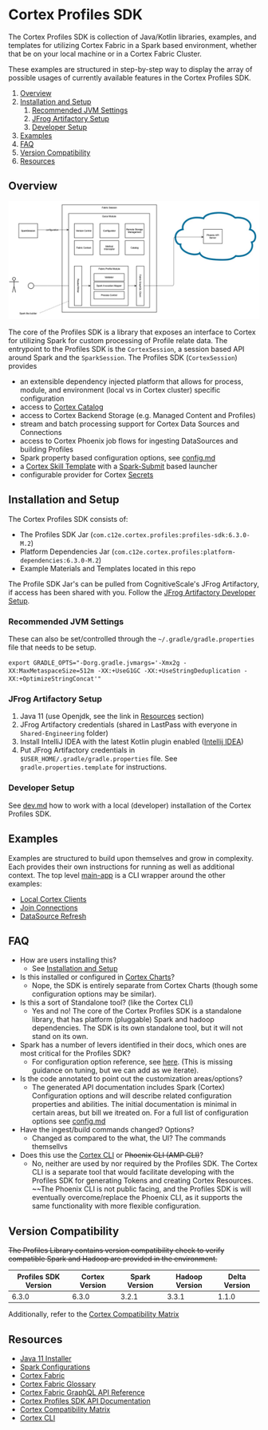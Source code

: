 # Cortex Profiles SDK

The Cortex Profiles SDK is collection of Java/Kotlin libraries, examples, and templates for utilizing Cortex Fabric in a Spark
based environment, whether that be on your local machine or in a Cortex Fabric Cluster.

These examples are structured in step-by-step way to display the array of possible usages of currently available features in the Cortex Profiles SDK.


1. [Overview](#overview)
2. [Installation and Setup](#installation-and-setup)
    1. [Recommended JVM Settings](#recommended-jvm-settings)
    2. [JFrog Artifactory Setup](#jfrog-artifactory-setup)
    3. [Developer Setup](#developer-setup)
3. [Examples](#examples)
4. [FAQ](#faq)
5. [Version Compatibility](#version-compatibility)
6. [Resources](#resources)

## Overview

<!-- TODO: Need to create an alternative image to better display the image. Want to replace  Fabric -> Cortex and outer "Fabric Session" w/ "Cortex Profiles SDK" -->
![Cortex Profiles SDK Overview](./docs/profiles-sdk-overview.jpeg)

The core of the Profiles SDK is a library that exposes an interface to Cortex for utilizing Spark for custom processing
of Profile relate data. The entrypoint to the Profiles SDK is the `CortexSession`, a session based API around Spark and the `SparkSession`.
The Profiles SDK (`CortexSession`) provides
- an extensible dependency injected platform that allows for process, module, and environment (local vs in Cortex cluster) specific configuration
- access to [Cortex Catalog](./docs/catalog.md)
- access to Cortex Backend Storage (e.g. Managed Content and Profiles)
- stream and batch processing support for Cortex Data Sources and Connections <!-- and Profiles? -->
- access to Cortex Phoenix job flows for ingesting DataSources and building Profiles
- Spark property based configuration options, see [config.md](./docs/config.md)
- a [Cortex Skill Template](./templates) with a [Spark-Submit](TODO) based launcher
- configurable provider for Cortex [Secrets](./docs/secrets.md)
<!-- - a [Version Compatibility](#version-compatibility) check with platform dependencies -->

## Installation and Setup

The Cortex Profiles SDK consists of:
* The Profiles SDK Jar (`com.c12e.cortex.profiles:profiles-sdk:6.3.0-M.2`)
* Platform Dependencies Jar (`com.c12e.cortex.profiles:platform-dependencies:6.3.0-M.2`)
* Example Materials and Templates located in this repo

The Profile SDK Jar's can be pulled from CognitiveScale's JFrog Artifactory, if access has been shared with
you. Follow the [JFrog Artifactory Developer Setup](./docs/dev.md#jfrog-artifactory-setup).

<!-- TODO(LA): Users can pull a docker image which contains the JAR and compatible Spark and Hadoop dependencies. Instructions on
using and extracting the JAR from the docker image can be found [here](TODO). -->

### Recommended JVM Settings

These can also be set/controlled through the `~/.gradle/gradle.properties` file that needs to be setup.
```
export GRADLE_OPTS="-Dorg.gradle.jvmargs='-Xmx2g -XX:MaxMetaspaceSize=512m -XX:+UseG1GC -XX:+UseStringDeduplication -XX:+OptimizeStringConcat'"
```

### JFrog Artifactory Setup

1. Java 11 (use Openjdk, see the link in [Resources](#resources) section)
1. JFrog Artifactory credentials (shared in LastPass with everyone in `Shared-Engineering` folder)
1. Install IntelliJ IDEA with the latest Kotlin plugin enabled ([Intellij IDEA](https://www.jetbrains.com/idea/))
1. Put JFrog Artifactory credentials in `$USER_HOME/.gradle/gradle.properties` file. See `gradle.properties.template` for instructions.

### Developer Setup

See [dev.md](./docs/dev.md#local-developer-setup) how to work with a local (developer) installation of the Cortex Profiles SDK.

## Examples

Examples are structured to build upon themselves and grow in complexity. Each provides their own instructions for
running as well as additional context. The top level [main-app](./main-app/README.md) is a CLI wrapper around the other
examples:

* [Local Cortex Clients](./local-clients/README.md)
* [Join Connections](./join-connections)
* [DataSource Refresh](./datasource-refresh)

<!-- TODO(LA):
* Fix missing classpath for CustomSecretsClient when running in a docker container (need to include all values in a jar)
* Add instructions to join-connections example for running locally against dci-dev.
* Document the Template for wrapping the application as a skill
* Port DataSource/Connection streaming examples to their own module
* Port Build Profiles (jobs) as their own module
-->

## FAQ
* How are users installing this? 
  - See [Installation and Setup](#installation-and-setup)
* Is this installed or configured in [Cortex Charts](https://github.com/CognitiveScale/cortex-charts)?
  - Nope, the SDK is entirely separate from Cortex Charts (though some configuration options may be similar).
* Is this a sort of Standalone tool? (like the Cortex CLI)
  - Yes and no! The core of the Cortex Profiles SDK is a standalone library, that has platform (pluggable) Spark and hadoop dependencies. The SDK is its own standalone tool, but it will not stand on its own.
* Spark has a number of levers identified in their docs, which ones are most critical for the Profiles SDK?
  - For configuration option reference, see [here](docs/config.md). (This is missing guidance on tuning, but we can add as we iterate).
* Is the code annotated to point out the customization areas/options? 
  - The generated API documentation includes Spark (Cortex) Configuration options and will describe related
    configuration properties and abilities. The initial documentation is minimal in certain areas, but bill we itreated on.
    For a full list of configuration options see [config.md](docs/config.md)
* Have the ingest/build commands changed? Options?
  - Changed as compared to the what, the UI? The commands themsellvs
* Does this use the [Cortex CLI](https://www.npmjs.com/package/cortex-cli) or ~~Phoenix CLI (AMP CLI)~~?
    - No, neither are used by nor required by the Profiles SDK. The Cortex CLI is a separate tool that would facilitate
      developing with the Profiles SDK for generating Tokens and creating Cortex Resources. ~~The Phoenix CLI is not
      public facing, and the Profiles SDK is will eventually overcome/replace the Phoenix CLI, as it supports the same
      functionality with more flexible configuration.

## Version Compatibility

<!-- TODO: Crossed out because this check shouldn't happen automatically? -->
~~The Profiles Library contains version compatibility check to verify compatible Spark and Hadoop are provided in the environment.~~

| Profiles SDK Version | Cortex Version | Spark Version | Hadoop Version | Delta Version |
|----------------------|----------------|---------------|----------------|---------------|
| 6.3.0                | 6.3.0          | 3.2.1         | 3.3.1          | 1.1.0         |

Additionally, refer to the [Cortex Compatibility Matrix](https://cognitivescale.github.io/cortex-fabric/docs/getting-started/compatibility-matrix)

## Resources
* [Java 11 Installer](https://adoptopenjdk.net/archive.html?variant=openjdk11&jvmVariant=hotspot)
* [Spark Configurations](https://spark.apache.org/docs/latest/index.html)
* [Cortex Fabric](https://cognitivescale.github.io/cortex-fabric/)
* [Cortex Fabric Glossary](https://cognitivescale.github.io/cortex-fabric/docs/reference-guides/glossary)
* [Cortex Fabric GraphQL API Reference](https://cognitivescale.github.io/cortex-fabric/graphql-6.2.2/index.html)
* [Cortex Profiles SDK API Documentation](TODO)
* [Cortex Compatibility Matrix](https://cognitivescale.github.io/cortex-fabric/docs/getting-started/compatibility-matrix)
* [Cortex CLI](https://www.npmjs.com/package/cortex-cli)

